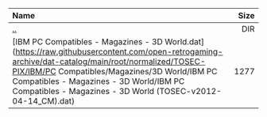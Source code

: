 |Name|Size|
|:---|---:|
|[..](../index.html)|DIR|
|[IBM PC Compatibles - Magazines - 3D World.dat](https://raw.githubusercontent.com/open-retrogaming-archive/dat-catalog/main/root/normalized/TOSEC-PIX/IBM/PC Compatibles/Magazines/3D World/IBM PC Compatibles - Magazines - 3D World/IBM PC Compatibles - Magazines - 3D World (TOSEC-v2012-04-14_CM).dat)|1277|
